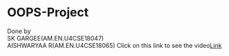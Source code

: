 # OOPS-Project
Done by                                                                                                                                   
SK GARGEE(AM.EN.U4CSE18047)                                                                                                               
AISHWARYAA R(AM.EN.U4CSE18065)
Click on this link to see the video[Link](https://youtu.be/s6Lp0KZMS9M)

